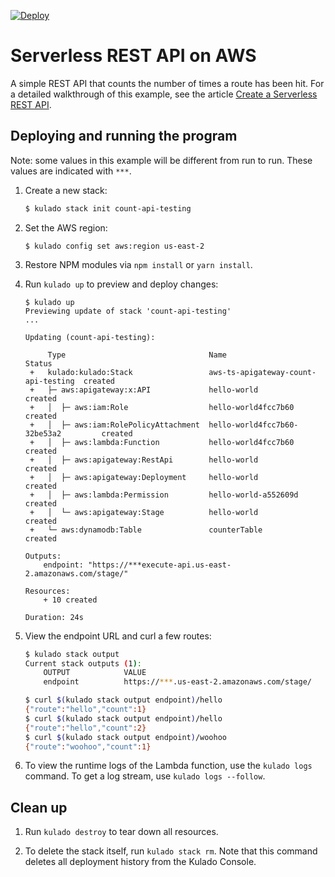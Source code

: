 [![Deploy](https://get.kulado.com/new/button.svg)](https://app.kulado.com/new)

# Serverless REST API on AWS

A simple REST API that counts the number of times a route has been hit. For a detailed walkthrough of this example, see the article [Create a Serverless REST API](https://kulado.io/quickstart/aws-rest-api.html).

## Deploying and running the program

Note: some values in this example will be different from run to run.  These values are indicated
with `***`.

1.  Create a new stack:

    ```bash
    $ kulado stack init count-api-testing
    ```

1.  Set the AWS region:

    ```
    $ kulado config set aws:region us-east-2
    ```

1.  Restore NPM modules via `npm install` or `yarn install`.

1.  Run `kulado up` to preview and deploy changes:

    ```
    $ kulado up
    Previewing update of stack 'count-api-testing'
    ...

    Updating (count-api-testing):

         Type                                Name                                 Status      
     +   kulado:kulado:Stack                 aws-ts-apigateway-count-api-testing  created     
     +   ├─ aws:apigateway:x:API             hello-world                          created     
     +   │  ├─ aws:iam:Role                  hello-world4fcc7b60                  created     
     +   │  ├─ aws:iam:RolePolicyAttachment  hello-world4fcc7b60-32be53a2         created     
     +   │  ├─ aws:lambda:Function           hello-world4fcc7b60                  created     
     +   │  ├─ aws:apigateway:RestApi        hello-world                          created     
     +   │  ├─ aws:apigateway:Deployment     hello-world                          created     
     +   │  ├─ aws:lambda:Permission         hello-world-a552609d                 created     
     +   │  └─ aws:apigateway:Stage          hello-world                          created     
     +   └─ aws:dynamodb:Table               counterTable                         created     

    Outputs:
        endpoint: "https://***execute-api.us-east-2.amazonaws.com/stage/"

    Resources:
        + 10 created

    Duration: 24s
    ```

1.  View the endpoint URL and curl a few routes:

    ```bash
    $ kulado stack output
    Current stack outputs (1):
        OUTPUT            VALUE
        endpoint          https://***.us-east-2.amazonaws.com/stage/

    $ curl $(kulado stack output endpoint)/hello
    {"route":"hello","count":1}
    $ curl $(kulado stack output endpoint)/hello
    {"route":"hello","count":2}
    $ curl $(kulado stack output endpoint)/woohoo
    {"route":"woohoo","count":1}
    ```

1.  To view the runtime logs of the Lambda function, use the `kulado logs` command. To get a log stream, use `kulado logs --follow`.

## Clean up

1.  Run `kulado destroy` to tear down all resources.

1.  To delete the stack itself, run `kulado stack rm`. Note that this command deletes all deployment history from the Kulado Console.
